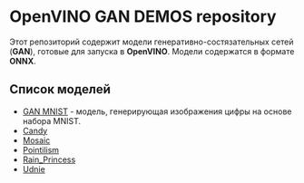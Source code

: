# OpenVINO GAN DEMOS repository

Этот репозиторий содержит модели генеративно-состязательных сетей (__GAN__), готовые для запуска в __OpenVINO__. Модели содержатся в формате __ONNX__. 

## Список моделей

- [GAN MNIST](https://github.com/itlab-vision/OpenVINO-GAN-DEMO/blob/master/sources/models/MNIST) - модель, генерирующая изображения цифры на основе набора MNIST.
- [Candy](https://github.com/itlab-vision/OpenVINO-GAN-DEMO/blob/master/sources/models/Candy)
- [Mosaic](https://github.com/itlab-vision/OpenVINO-GAN-DEMO/blob/master/sources/models/Mosaic)
- [Pointilism](https://github.com/itlab-vision/OpenVINO-GAN-DEMO/blob/master/sources/models/Pointilism)
- [Rain_Princess](https://github.com/itlab-vision/OpenVINO-GAN-DEMO/blob/master/sources/models/Rain_Princess)
- [Udnie](https://github.com/itlab-vision/OpenVINO-GAN-DEMO/blob/master/sources/models/Udnie)


